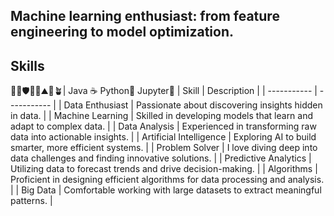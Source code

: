 Machine learning enthusiast: from feature engineering to model optimization.
--------------------------------------------------------------------------------
Skills
--------------------------------------------------------------------------------
🌳🪬🛡🔋🌞⛰🌲🪴| Java ☕ Python🐍 Jupyter🦎
| Skill | Description |
| ----------- | ----------- |
| Data Enthusiast | Passionate about discovering insights hidden in data. |
| Machine Learning | Skilled in developing models that learn and adapt to complex data. |
| Data Analysis | Experienced in transforming raw data into actionable insights. |
| Artificial Intelligence | Exploring AI to build smarter, more efficient systems. |
| Problem Solver | I love diving deep into data challenges and finding innovative solutions. |
| Predictive Analytics | Utilizing data to forecast trends and drive decision-making. |
| Algorithms | Proficient in designing efficient algorithms for data processing and analysis. |
| Big Data | Comfortable working with large datasets to extract meaningful patterns. |

